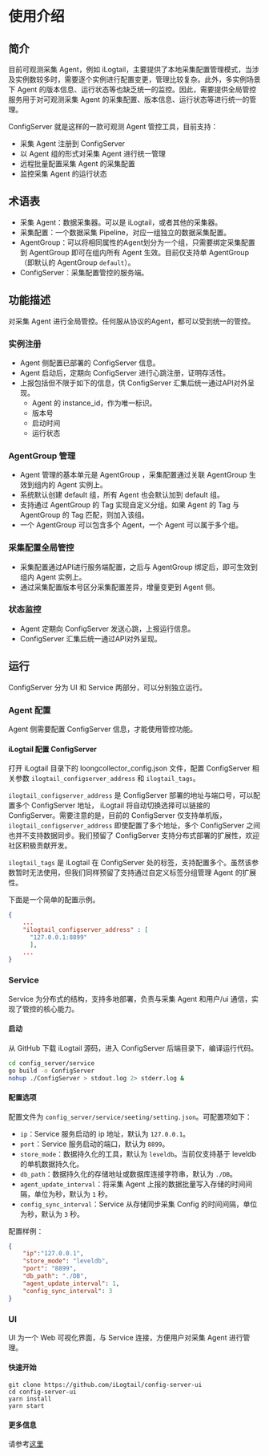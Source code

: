 # 使用介绍

## 简介

目前可观测采集 Agent，例如 iLogtail，主要提供了本地采集配置管理模式，当涉及实例数较多时，需要逐个实例进行配置变更，管理比较复杂。此外，多实例场景下 Agent 的版本信息、运行状态等也缺乏统一的监控。因此，需要提供全局管控服务用于对可观测采集 Agent 的采集配置、版本信息、运行状态等进行统一的管理。

ConfigServer 就是这样的一款可观测 Agent 管控工具，目前支持：

* 采集 Agent 注册到 ConfigServer
* 以 Agent 组的形式对采集 Agent 进行统一管理
* 远程批量配置采集 Agent 的采集配置
* 监控采集 Agent 的运行状态

## 术语表

* 采集 Agent：数据采集器。可以是 iLogtail，或者其他的采集器。
* 采集配置：一个数据采集 Pipeline，对应一组独立的数据采集配置。
* AgentGroup：可以将相同属性的Agent划分为一个组，只需要绑定采集配置到 AgentGroup 即可在组内所有 Agent 生效。目前仅支持单 AgentGroup（即默认的 AgentGroup `default`）。
* ConfigServer：采集配置管控的服务端。

## 功能描述

对采集 Agent 进行全局管控。任何服从协议的Agent，都可以受到统一的管控。

### 实例注册

* Agent 侧配置已部署的 ConfigServer 信息。
* Agent 启动后，定期向 ConfigServer 进行心跳注册，证明存活性。
* 上报包括但不限于如下的信息，供 ConfigServer 汇集后统一通过API对外呈现。
  * Agent 的 instance_id，作为唯一标识。
  * 版本号
  * 启动时间
  * 运行状态

### AgentGroup 管理

* Agent 管理的基本单元是 AgentGroup ，采集配置通过关联 AgentGroup 生效到组内的 Agent 实例上。
* 系统默认创建 default 组，所有 Agent 也会默认加到 default 组。
* 支持通过 AgentGroup 的 Tag 实现自定义分组。如果 Agent 的 Tag 与 AgentGroup 的 Tag 匹配，则加入该组。
* 一个 AgentGroup 可以包含多个 Agent，一个 Agent 可以属于多个组。

### 采集配置全局管控

* 采集配置通过API进行服务端配置，之后与 AgentGroup 绑定后，即可生效到组内 Agent 实例上。
* 通过采集配置版本号区分采集配置差异，增量变更到 Agent 侧。

### 状态监控

* Agent 定期向 ConfigServer 发送心跳，上报运行信息。
* ConfigServer 汇集后统一通过API对外呈现。

## 运行

ConfigServer 分为 UI 和 Service 两部分，可以分别独立运行。

### Agent 配置

Agent 侧需要配置 ConfigServer 信息，才能使用管控功能。

#### iLogtail 配置 ConfigServer

打开 iLogtail 目录下的 loongcollector_config.json 文件，配置 ConfigServer 相关参数 `ilogtail_configserver_address` 和 `ilogtail_tags`。

`ilogtail_configserver_address` 是 ConfigServer 部署的地址与端口号，可以配置多个 ConfigServer 地址， iLogtail 将自动切换选择可以链接的 ConfigServer。需要注意的是，目前的 ConfigServer 仅支持单机版，`ilogtail_configserver_address` 即使配置了多个地址，多个 ConfigServer 之间也并不支持数据同步。我们预留了 ConfigServer 支持分布式部署的扩展性，欢迎社区积极贡献开发。

`ilogtail_tags` 是 iLogtail 在 ConfigServer 处的标签，支持配置多个。虽然该参数暂时无法使用，但我们同样预留了支持通过自定义标签分组管理 Agent 的扩展性。

下面是一个简单的配置示例。

```json
{
    ...
    "ilogtail_configserver_address" : [
      "127.0.0.1:8899"
      ],
    ...
}
```

### Service

Service 为分布式的结构，支持多地部署，负责与采集 Agent 和用户/ui 通信，实现了管控的核心能力。

#### 启动

从 GitHub 下载 iLogtail 源码，进入 ConfigServer 后端目录下，编译运行代码。

``` bash
cd config_server/service
go build -o ConfigServer
nohup ./ConfigServer > stdout.log 2> stderr.log &
```

#### 配置选项

配置文件为 `config_server/service/seeting/setting.json`。可配置项如下：

* `ip`：Service 服务启动的 ip 地址，默认为 `127.0.0.1`。
* `port`：Service 服务启动的端口，默认为 `8899`。
* `store_mode`：数据持久化的工具，默认为 `leveldb`。当前仅支持基于 leveldb 的单机数据持久化。
* `db_path`：数据持久化的存储地址或数据库连接字符串，默认为 `./DB`。
* `agent_update_interval`：将采集 Agent 上报的数据批量写入存储的时间间隔，单位为秒，默认为 `1` 秒。
* `config_sync_interval`：Service 从存储同步采集 Config 的时间间隔，单位为秒，默认为 `3` 秒。

配置样例：

```json
{
    "ip":"127.0.0.1",
    "store_mode": "leveldb",
    "port": "8899",
    "db_path": "./DB",
    "agent_update_interval": 1,
    "config_sync_interval": 3
}
```

### UI

UI 为一个 Web 可视化界面，与 Service 连接，方便用户对采集 Agent 进行管理。

#### 快速开始

```shell
git clone https://github.com/iLogtail/config-server-ui
cd config-server-ui
yarn install
yarn start
```

#### 更多信息

请参考[这里](https://github.com/iLogtail/config-server-ui/blob/master/README.md)
